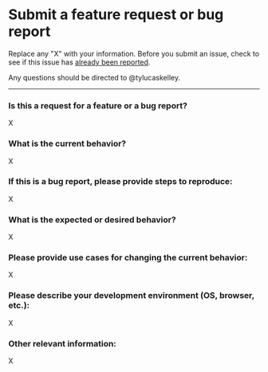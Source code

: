 # Submit a feature request or bug report

Replace any "X" with your information. Before you submit an issue,
check to see if this issue has [already been reported][1].

Any questions should be directed to @tylucaskelley.

---

### Is this a request for a feature or a bug report?

X

### What is the current behavior?

X

### If this is a bug report, please provide steps to reproduce:

X

### What is the expected or desired behavior?

X

### Please provide use cases for changing the current behavior:

X

### Please describe your development environment (OS, browser, etc.):

X

### Other relevant information:

X

[1]: https://github.com/tylucaskelley/licenser/issues
